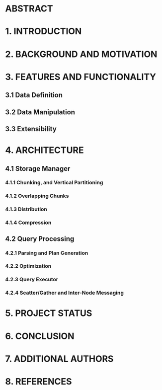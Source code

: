 # ABSTRACT
# 1. INTRODUCTION
# 2. BACKGROUND AND MOTIVATION
# 3. FEATURES AND FUNCTIONALITY
## 3.1 Data Definition
## 3.2 Data Manipulation
## 3.3 Extensibility
# 4. ARCHITECTURE
## 4.1 Storage Manager
### 4.1.1 Chunking, and Vertical Partitioning
### 4.1.2 Overlapping Chunks
### 4.1.3 Distribution
### 4.1.4 Compression
## 4.2 Query Processing
### 4.2.1 Parsing and Plan Generation
### 4.2.2 Optimization
### 4.2.3 Query Executor
### 4.2.4 Scatter/Gather and Inter-Node Messaging
# 5. PROJECT STATUS
# 6. CONCLUSION
# 7. ADDITIONAL AUTHORS
# 8. REFERENCES